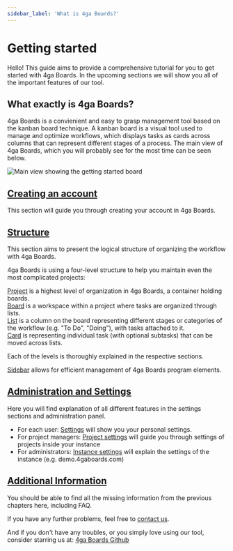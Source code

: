 ```yaml
---
sidebar_label: 'What is 4ga Boards?'
---
```


# Getting started
Hello! This guide aims to provide a comprehensive tutorial for you to get started with 4ga Boards. In the upcoming sections we will show you all of the important features of our tool.

## What exactly is 4ga Boards?
4ga Boards is a convienient and easy to grasp management tool based on the kanban board technique. A kanban board is a visual tool used to manage and optimize workflows, which displays tasks as cards across columns that can represent different stages of a process. The main view of 4ga Boards, which you will probably see for the most time can be seen below.

![Main view showing the getting started board](/img/mainviewgettingstarted_en.png)

## [Creating an account](./account)

This section will guide you through creating your account in 4ga Boards.

## [Structure](./structure)

This section aims to present the logical structure of organizing the workflow with 4ga Boards. 

4ga Boards is using a four-level structure to help you maintain even the most complicated projects:

[Project](./project) is a highest level of organization in 4ga Boards, a container holding boards.\
[Board](./board) is a workspace within a project where tasks are organized through lists.\
[List](./list) is a column on the board representing different stages or categories of the workflow (e.g. "To Do", "Doing"), with tasks attached to it.\
[Card](./card) is representing individual task (with optional subtasks) that can be moved across lists.

Each of the levels is thoroughly explained in the respective sections.

[Sidebar](./sidebar) allows for efficient management of 4ga Boards program elements.

## [Administration and Settings](./admin-settings)

Here you will find explanation of all different features in the settings sections and administration panel.

- For each user:
[Settings](./settings) will show you your personal settings.
- For project managers:
[Project settings](./project-settings) will guide you through settings of projects inside your instance
- For administrators:
[Instance settings](./instance-settings) will explain the settings of the instance (e.g. demo.4gaboards.com)


## [Additional Information](./additional-info)
You should be able to find all the missing information from the previous chapters here, including FAQ. 

If you have any further problems, feel free to [contact us](https://4gaboards.com/contact).

And if you don't have any troubles, or you simply love using our tool, consider starring us at: [4ga Boards Github](https://github.com/RARgames/4gaBoards) 